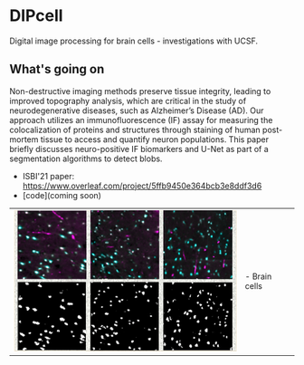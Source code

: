DIPcell
=======

Digital image processing for brain cells - investigations with UCSF.

What's going on
---------------
Non-destructive imaging methods preserve tissue integrity, leading to improved topography analysis, which are critical in the study of neurodegenerative diseases, such as Alzheimer’s Disease (AD). Our approach utilizes an immunofluorescence (IF) assay for measuring the colocalization of proteins and structures through staining of human post-mortem tissue to access and quantify neuron populations. This paper briefly discusses neuro-positive IF biomarkers and U-Net as part of a segmentation algorithms to detect blobs.

-	ISBI'21 paper: https://www.overleaf.com/project/5ffb9450e364bcb3e8ddf3d6
- [code](coming soon)

<table border="0">
 <tr>
    <td><img src="https://github.com/s-miramontes/dipcell/blob/gh-pages/ISBI-Img.png" width="400">
    </td>
    <td>
     <p>
      - Brain cells
      </td>
 </tr>
</table>
